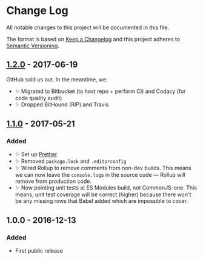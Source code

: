 # Change Log

All notable changes to this project will be documented in this file.

The format is based on [Keep a Changelog](http://keepachangelog.com/)
and this project adheres to [Semantic Versioning](http://semver.org/).

## [1.2.0] - 2017-06-19

GitHub sold us out. In the meantime, we:

- ✨ Migrated to Bitbucket (to host repo + perform CI) and Codacy (for code quality audit)
- ✨ Dropped BitHound (RIP) and Travis

## [1.1.0] - 2017-05-21

### Added

- ✨ Set up [Prettier](https://prettier.io)
- ✨ Removed `package.lock` and `.editorconfig`
- ✨ Wired Rollup to remove comments from non-dev builds. This means we can now leave the `console.log`s in the source code — Rollup will remove from production code.
- ✨ Now pointing unit tests at ES Modules build, not CommonJS-one. This means, unit test coverage will be correct (higher) because there won't be any missing rows that Babel added which are impossible to cover.

## 1.0.0 - 2016-12-13

### Added

- First public release

[1.1.0]: https://bitbucket.org/codsen/object-all-values-equal-to/branches/compare/v1.1.0%0Dv1.0.7#diff
[1.2.0]: https://bitbucket.org/codsen/object-all-values-equal-to/branches/compare/v1.2.0%0Dv1.1.0#diff
